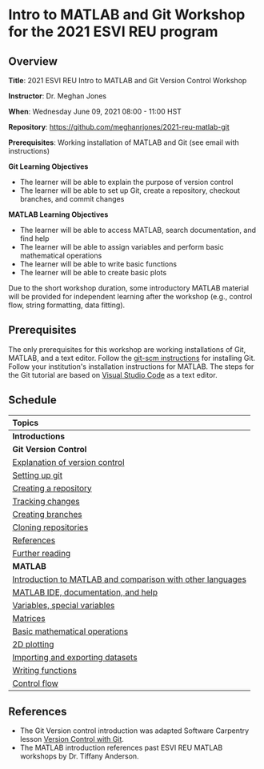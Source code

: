 # Intro to MATLAB and Git Workshop for the 2021 ESVI REU program

## Overview

**Title**: 2021 ESVI REU Intro to MATLAB and Git Version Control Workshop

**Instructor**: Dr. Meghan Jones

**When**: Wednesday June 09, 2021 08:00 - 11:00 HST

**Repository**: https://github.com/meghanrjones/2021-reu-matlab-git

**Prerequisites**: Working installation of MATLAB and Git (see email with instructions)

**Git Learning Objectives**

- The learner will be able to explain the purpose of version control
- The learner will be able to set up Git, create a repository, checkout branches, and commit changes

**MATLAB Learning Objectives**

- The learner will be able to access MATLAB, search documentation, and find help
- The learner will be able to assign variables and perform basic mathematical operations
- The learner will be able to write basic functions
- The learner will be able to create basic plots

Due to the short workshop duration, some introductory MATLAB material will be provided for independent learning after the workshop (e.g., control flow, string formatting, data fitting).

## Prerequisites

The only prerequisites for this workshop are working installations of Git, MATLAB, and a text editor. Follow the [git-scm instructions](https://git-scm.com/book/en/v2/Getting-Started-Installing-Git) for installing Git. Follow your institution's installation instructions for MATLAB. The steps for the Git tutorial are based on [Visual Studio Code](https://code.visualstudio.com/) as a text editor.

## Schedule

| **Topics** |
| :---------------------- |
| **Introductions** |
| **Git Version Control** |
| [Explanation of version control](/intro-version-control.md#Explanation-of-version-control) |
| [Setting up git](/intro-version-control.md#Setting-up-git) |
| [Creating a repository](/intro-version-control.md#Creating-a-repository) |
| [Tracking changes](/intro-version-control.md#Tracking-changes) |
| [Creating branches](/intro-version-control.md#Creating-branches) |
| [Cloning repositories](/intro-version-control.md#Cloning-repositories) |
| [References](/intro-version-control.md#References) |
| [Further reading](/intro-version-control.md#Further-reading) |
| **MATLAB** |
| [Introduction to MATLAB and comparison with other languages](/intro-matlab.md#Introduction-to-MATLAB-and-comparison-with-other-languages) |
| [MATLAB IDE, documentation, and help](/intro-matlab.md#MATLAB-IDE-documentation-and-help) |
| [Variables, special variables](/intro-matlab.md#Variables-special-variables) |
| [Matrices](/intro-matlab.md#Matrices) |
| [Basic mathematical operations](/intro-matlab.md#Basic-mathematical-operations) |
| [2D plotting](/intro-matlab.md#2D-plotting) |
| [Importing and exporting datasets](/intro-matlab.md#Importing-and-exporting-datasets) |
| [Writing functions](/intro-matlab.md#Writing-functions) |
| [Control flow](/intro-matlab.md#Control-flow) |

## References

- The Git Version control introduction was adapted Software Carpentry lesson 
[Version Control with Git](https://swcarpentry.github.io/git-novice/).
- The MATLAB introduction references past ESVI REU MATLAB workshops by 
  Dr. Tiffany Anderson.
